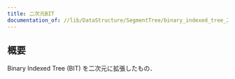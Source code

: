 ```yaml
---
title: 二次元BIT
documentation_of: //lib/DataStructure/SegmentTree/binary_indexed_tree_2d.hpp
---
```



## 概要

Binary Indexed Tree (BIT) を二次元に拡張したもの．
